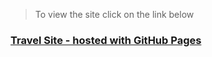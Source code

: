 > To view the site click on the link below
### [Travel Site - hosted with GitHub Pages](https://aman-maharshi.github.io/udemy-gitwdjob-site/)


